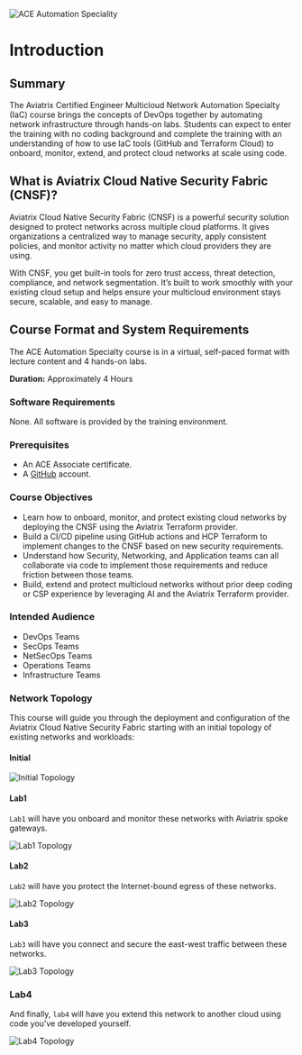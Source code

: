 ![ACE Automation Speciality](images/ace-automation-banner.png)

# Introduction

## Summary

The Aviatrix Certified Engineer Multicloud Network Automation Specialty (IaC) course brings the concepts of DevOps together by automating network infrastructure through hands-on labs. Students can expect to enter the training with no coding background and complete the training with an understanding of how to use IaC tools (GitHub and Terraform Cloud) to onboard, monitor, extend, and protect cloud networks at scale using code.

## What is Aviatrix Cloud Native Security Fabric (CNSF)?

Aviatrix Cloud Native Security Fabric (CNSF) is a powerful security solution designed to protect networks across multiple cloud platforms. It gives organizations a centralized way to manage security, apply consistent policies, and monitor activity no matter which cloud providers they are using.

With CNSF, you get built-in tools for zero trust access, threat detection, compliance, and network segmentation. It’s built to work smoothly with your existing cloud setup and helps ensure your multicloud environment stays secure, scalable, and easy to manage.

## Course Format and System Requirements

The ACE Automation Specialty course is in a virtual, self-paced format with lecture content and 4 hands-on labs.

**Duration:** Approximately 4 Hours

### Software Requirements

None. All software is provided by the training environment.

### Prerequisites

- An ACE Associate certificate.
- A [GitHub](https://github.com) account.

### Course Objectives

- Learn how to onboard, monitor, and protect existing cloud networks by deploying the CNSF using the Aviatrix Terraform provider.
- Build a CI/CD pipeline using GitHub actions and HCP Terraform to implement changes to the CNSF based on new security requirements.
- Understand how Security, Networking, and Application teams can all collaborate via code to implement those requirements and reduce friction between those teams.
- Build, extend and protect multicloud networks without prior deep coding or CSP experience by leveraging AI and the Aviatrix Terraform provider.

### Intended Audience

- DevOps Teams
- SecOps Teams
- NetSecOps Teams
- Operations Teams
- Infrastructure Teams

### Network Topology

This course will guide you through the deployment and configuration of the Aviatrix Cloud Native Security Fabric starting with an initial topology of existing networks and workloads:

#### Initial

![Initial Topology](images/initial_topology.png)

#### Lab1

`Lab1` will have you onboard and monitor these networks with Aviatrix spoke gateways.

![Lab1 Topology](images/lab1_topology.png)

#### Lab2

`Lab2` will have you protect the Internet-bound egress of these networks.

![Lab2 Topology](images/lab2_topology.png)

#### Lab3

`Lab3` will have you connect and secure the east-west traffic between these networks.

![Lab3 Topology](images/lab3_topology.png)

### Lab4

And finally, `lab4` will have you extend this network to another cloud using code you've developed yourself.

![Lab4 Topology](images/lab4_topology.png)
